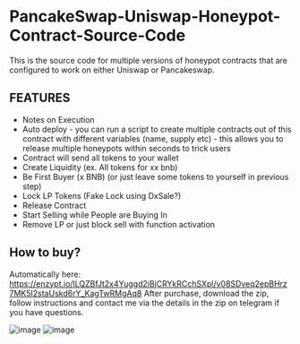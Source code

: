 # PancakeSwap-Uniswap-Honeypot-Contract-Source-Code
This is the source code for multiple versions of honeypot contracts that are configured to work on either Uniswap or Pancakeswap.


## FEATURES

-   Notes on Execution
-   Auto deploy - you can run a script to create multiple contracts out of this contract with different variables (name, supply etc) - this allows you to release multiple honeypots within seconds to trick users
-   Contract will send all tokens to your wallet
-   Create Liquidity (ex. All tokens for xx bnb)
-   Be First Buyer (x BNB) (or just leave some tokens to yourself in previous step)
-   Lock LP Tokens (Fake Lock using DxSale?)
-   Release Contract
-   Start Selling while People are Buying In
-   Remove LP or just block sell with function activation

## How to buy?
Automatically here: https://enzypt.io/lLQZBfJt2x4Yuggd2iBjCRYkRCchSXpl/v08SDveq2epBHrz7MK5I2staUskd6rY_KagTwRMgAq8
After purchase, download the zip, follow instructions and contact me via the details in the zip on telegram if you have questions.

![image](https://user-images.githubusercontent.com/92737796/137751870-3b245882-a501-48ca-b908-00453da293a8.png)
![image](https://user-images.githubusercontent.com/92737796/137751884-aeacfe07-70ce-4a33-ae1c-e8d09c12ccd3.png)
